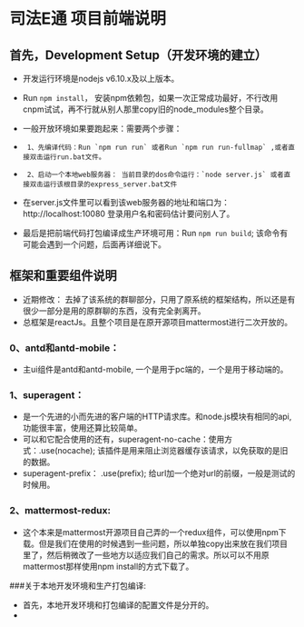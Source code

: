 # 司法E通 项目前端说明

## 首先，Development Setup（开发环境的建立）
* 开发运行环境是nodejs v6.10.x及以上版本。

* Run `npm install`， 安装npm依赖包，如果一次正常成功最好，不行改用cnpm试试，再不行就从别人那里copy旧的node_modules整个目录。
* 一般开放环境如果要跑起来：需要两个步骤：
*      1、先编译代码：Run `npm run run` 或者Run `npm run run-fullmap` ,或者直接双击运行run.bat文件。
*      2、启动一个本地web服务器： 当前目录的dos命令运行：`node server.js` 或者直接双击运行该根目录的express_server.bat文件
* 在server.js文件里可以看到该web服务器的地址和端口为：http://localhost:10080  登录用户名和密码估计要问别人了。

* 最后是把前端代码打包编译成生产环境可用：Run `npm run build`; 该命令有可能会遇到一个问题，后面再详细说下。

## 框架和重要组件说明
* 近期修改： 去掉了该系统的群聊部分，只用了原系统的框架结构，所以还是有很少一部分是用的原群聊的东西，没有完全剥离开。
* 总框架是reactJs。且整个项目是在原开源项目mattermost进行二次开放的。
### 0、antd和antd-mobile：
* 主ui组件是antd和antd-mobile, 一个是用于pc端的，一个是用于移动端的。
###  1、superagent：
*  是一个先进的小而先进的客户端的HTTP请求库。和node.js模块有相同的api,功能很丰富，使用还算比较简单。
*  可以和它配合使用的还有，superagent-no-cache：使用方式：.use(nocache); 该插件是用来阻止浏览器缓存该请求，以免获取的是旧的数据。
*  superagent-prefix： .use(prefix); 给url加一个绝对url的前缀，一般是测试的时候用。
### 2、mattermost-redux:
*  这个本来是mattermost开源项目自己弄的一个redux组件，可以使用npm下载。但是我们在使用的时候遇到一些问题，所以单独copy出来放在我们项目里了，然后稍微改了一些地方以适应我们自己的需求。所以可以不用原mattermost那样使用npm install的方式下载了。

###关于本地开发环境和生产打包编译:
* 首先，本地开发环境和打包编译的配置文件是分开的。
*
